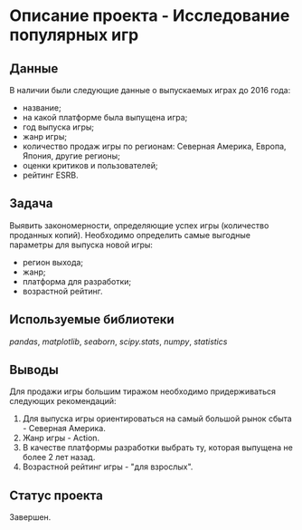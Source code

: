 # Описание проекта - Исследование популярных игр

## Данные

В наличии были следующие данные о выпускаемых играх до 2016 года:
- название;
- на какой платформе была выпущена игра;
- год выпуска игры;
- жанр игры;
- количество продаж игры по регионам: Северная Америка, Европа, Япония, другие регионы;
- оценки критиков и пользователей;
- рейтинг ESRB.

## Задача

Выявить закономерности, определяющие успех игры (количество проданных копий). Необходимо определить самые выгодные параметры для выпуска новой игры:
- регион выхода;
- жанр;
- платформа для разработки;
- возрастной рейтинг.

## Используемые библиотеки
*pandas*, *matplotlib*, *seaborn*, *scipy.stats*, *numpy*, *statistics*

## Выводы
Для продажи игры большим тиражом необходимо придерживаться следующих рекомендаций:
1. Для выпуска игры ориентироваться на самый большой рынок сбыта - Северная Америка.
2. Жанр игры - Action.
3. В качестве платформы разработки выбрать ту, которая выпущена не более 2 лет назад.
4. Возрастной рейтинг игры - "для взрослых".

## Статус проекта
Завершен.